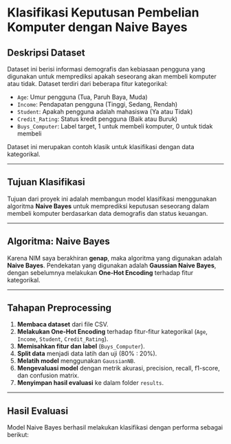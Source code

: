 #  Klasifikasi Keputusan Pembelian Komputer dengan Naive Bayes

##  Deskripsi Dataset

Dataset ini berisi informasi demografis dan kebiasaan pengguna yang digunakan untuk memprediksi apakah seseorang akan membeli komputer atau tidak. Dataset terdiri dari beberapa fitur kategorikal:

- `Age`: Umur pengguna (Tua, Paruh Baya, Muda)
- `Income`: Pendapatan pengguna (Tinggi, Sedang, Rendah)
- `Student`: Apakah pengguna adalah mahasiswa (Ya atau Tidak)
- `Credit_Rating`: Status kredit pengguna (Baik atau Buruk)
- `Buys_Computer`: Label target, 1 untuk membeli komputer, 0 untuk tidak membeli

Dataset ini merupakan contoh klasik untuk klasifikasi dengan data kategorikal.

---

##  Tujuan Klasifikasi

Tujuan dari proyek ini adalah membangun model klasifikasi menggunakan algoritma **Naive Bayes** untuk memprediksi keputusan seseorang dalam membeli komputer berdasarkan data demografis dan status keuangan.

---

##  Algoritma: Naive Bayes

Karena NIM saya berakhiran **genap**, maka algoritma yang digunakan adalah **Naive Bayes**. Pendekatan yang digunakan adalah **Gaussian Naive Bayes**, dengan sebelumnya melakukan **One-Hot Encoding** terhadap fitur kategorikal.

---

##  Tahapan Preprocessing

1. **Membaca dataset** dari file CSV.
2. **Melakukan One-Hot Encoding** terhadap fitur-fitur kategorikal (`Age`, `Income`, `Student`, `Credit_Rating`).
3. **Memisahkan fitur dan label** (`Buys_Computer`).
4. **Split data** menjadi data latih dan uji (80% : 20%).
5. **Melatih model** menggunakan `GaussianNB`.
6. **Mengevaluasi model** dengan metrik akurasi, precision, recall, f1-score, dan confusion matrix.
7. **Menyimpan hasil evaluasi** ke dalam folder `results`.

---

##  Hasil Evaluasi

Model Naive Bayes berhasil melakukan klasifikasi dengan performa sebagai berikut:


